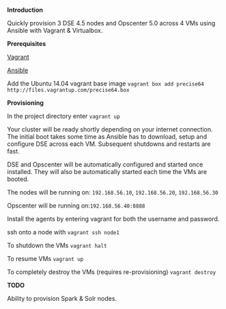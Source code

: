 **Introduction**

Quickly provision 3 DSE 4.5 nodes and Opscenter 5.0 across 4 VMs using Ansible with Vagrant & Virtualbox.

**Prerequisites**

[Vagrant](https://www.vagrantup.com/downloads)

[Ansible](http://docs.ansible.com/intro_installation.html)

Add the Ubuntu 14.04 vagrant base image ```vagrant box add precise64 http://files.vagrantup.com/precise64.box```

**Provisioning**

In the project directory enter ```vagrant up```

Your cluster will be ready shortly depending on your internet connection. The initial boot takes some time as Ansible has to download, setup and configure DSE across each VM. Subsequent shutdowns and restarts are fast.

DSE and Opscenter will be automatically configured and started once installed. They will also be automatically started each time the VMs are booted.

The nodes will be running on: ```192.168.56.10```, ```192.168.56.20```, ```192.168.56.30```

Opscenter will be running on:```192.168.56.40:8888```

Install the agents by entering vagrant for both the username and password.

ssh onto a node with ```vagrant ssh node1```

To shutdown the VMs ```vagrant halt```

To resume VMs ```vagrant up```

To completely destroy the VMs (requires re-provisioning) ```vagrant destroy```

**TODO**

Ability to provision Spark & Solr nodes.
